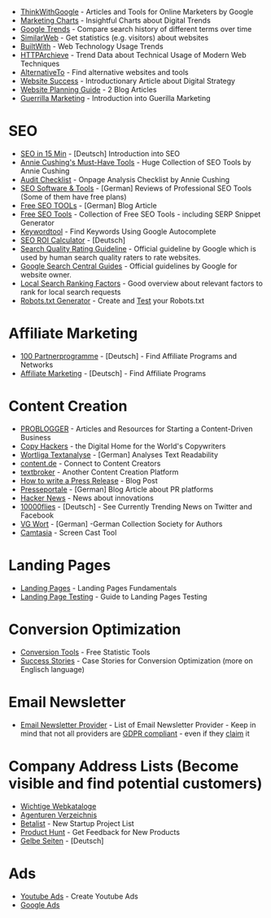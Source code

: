 * [ThinkWithGoogle](https://www.thinkwithgoogle.com/) - Articles and Tools for Online Marketers by Google
* [Marketing Charts](https://www.marketingcharts.com/) - Insightful Charts about Digital Trends
* [Google Trends](https://trends.google.com/trends) - Compare search history of different terms over time
* [SimilarWeb](https://www.similarweb.com/de/) - Get statistics (e.g. visitors) about websites
* [BuiltWith](https://trends.builtwith.com/) - Web Technology Usage Trends
* [HTTPArchieve](https://httparchive.org/reports) - Trend Data about Technical Usage of Modern Web Techniques
* [AlternativeTo](https://alternativeto.net/) - Find alternative websites and tools
* [Website Success](https://www.smashingmagazine.com/2018/05/how-do-you-know-website-success/) - Introductionary Article about Digital Strategy
* [Website Planning Guide](https://www.smashingmagazine.com/2018/02/comprehensive-website-planning-guide-part1/) - 2 Blog Articles
* [Guerrilla Marketing](https://www.hewo-internetmarketing.de/guerilla-marketing/) - Introduction into Guerilla Marketing



# SEO

* [SEO in 15 Min](https://prezi.com/cgq-vabzx8pn/bilderbuch-seo-in-15-minuten-seodoc/) - [Deutsch] Introduction into SEO
* [Annie Cushing's Must-Have Tools](https://docs.google.com/spreadsheets/d/1Y_ozPDx9PJY8bM7sVSOrvC4bT_8UGKG7qhtbUkW4HbU) - Huge Collection of SEO Tools by Annie Cushing
* [Audit Checklist](https://docs.google.com/spreadsheets/d/1cNsq9ExrkkHwLYemYHekBGpXT9NPLroFwOvZGGeAtcA) - Onpage Analysis Checklist by Annie Cushing
* [SEO Software & Tools](https://omr.com/de/reviews/category/seo) - [German] Reviews of Professional SEO Tools (Some of them have free plans)
* [Free SEO TOOLs](https://seo-summary.de/seo-tools-kostenlos/) - [German] Blog Article
* [Free SEO Tools](https://www.sistrix.de/kostenlose-tools/) - Collection of Free SEO Tools - including SERP Snippet Generator
* [Keywordtool](https://keywordtool.io/) - Find Keywords Using Google Autocomplete
* [SEO ROI Calculator](https://jannisrichter.com/seo-roi-berechnen/) - [Deutsch]
* [Search Quality Rating Guideline](https://static.googleusercontent.com/media/guidelines.raterhub.com/de//searchqualityevaluatorguidelines.pdf) - Official guideline by Google which is used by human search quality raters to rate websites.
* [Google Search Central Guides](https://developers.google.com/search/docs?hl=de) - Official guidelines by Google for website owner.
* [Local Search Ranking Factors](https://moz.com/local-search-ranking-factors) - Good overview about relevant factors to rank for local search requests
* [Robots.txt Generator](https://de.ryte.com/free-tools/robots-txt-generator/) - Create and [Test](https://de.ryte.com/free-tools/robots-txt/) your Robots.txt


# Affiliate Marketing

* [100 Partnerprogramme](https://www.100partnerprogramme.de/) - [Deutsch] - Find Affiliate Programs and Networks
* [Affiliate Marketing](https://www.affiliate-marketing.de/) - [Deutsch] - Find Affiliate Programs


# Content Creation

* [PROBLOGGER](https://problogger.com/) - Articles and Resources for Starting a Content-Driven Business
* [Copy Hackers](https://copyhackers.com/) - the Digital Home for the World's Copywriters
* [Wortliga Textanalyse](https://wortliga.de/textanalyse/) - [German] Analyses Text Readability  
* [content.de](https://www.content.de/) - Connect to Content Creators
* [textbroker](https://www.textbroker.de/) - Another Content Creation Platform
* [How to write a Press Release](https://ahrefs.com/blog/how-to-write-a-press-release/) - Blog Post
* [Presseportale](https://www.gruenderkueche.de/fachartikel/die-besten-10-kostenfreie-presseportale/) - [German] Blog Article about PR platforms
* [Hacker News](https://news.ycombinator.com/) - News about innovations
* [10000flies](https://www.10000flies.de/) - [Deutsch] - See Currently Trending News on Twitter and Facebook
* [VG Wort](https://www.vgwort.de/startseite.html) - [German] -German Collection Society for Authors
* [Camtasia](https://www.techsmith.de/camtasia.html) - Screen Cast Tool


# Landing Pages

* [Landing Pages](https://unbounce.com/landing-page-articles/what-is-a-landing-page/) - Landing Pages Fundamentals
* [Landing Page Testing](https://vwo.com/blog/de/landingpage-testing-dieser-leitfaden-bringt-sie-auf-den-neuesten-stand/) - Guide to Landing Pages Testing

# Conversion Optimization

* [Conversion Tools](https://www.konversionskraft.de/tools) - Free Statistic Tools
* [Success Stories](https://vwo.com/de/success-stories/) - Case Stories for Conversion Optimization (more on Englisch language)


# Email Newsletter

* [Email Newsletter Provider](https://t3n.de/news/e-mail-marketing-anbieter-280807) - List of Email Newsletter Provider - Keep in mind that not all providers are [GDPR compliant](https://omr.com/de/newsletter-dsgvo-konform-erstellen/) - even if they [claim](https://datenschutz-generator.de/mailchimp-dsgvo-untersagung-checkliste/) it


# Company Address Lists (Become visible and find potential customers)

* [Wichtige Webkataloge](https://www.more-fire.com/ratgeber/wichtige-webkataloge)
* [Agenturen Verzeichnis](https://www.webdesign-verzeichnis.de/)
* [Betalist](https://betalist.com/) - New Startup Project List
* [Product Hunt](https://www.producthunt.com/) - Get Feedback for New Products
* [Gelbe Seiten](https://www.gelbeseiten.de/) - [Deutsch]


# Ads

* [Youtube Ads](https://www.youtube.com/ads/) - Create Youtube Ads
* [Google Ads](https://ads.google.com/intl/de_de/home/)

